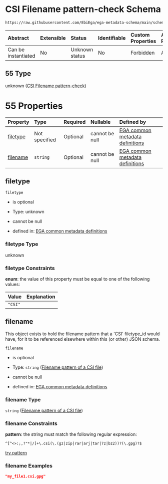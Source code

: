# CSI Filename pattern-check Schema

```txt
https://raw.githubusercontent.com/EbiEga/ega-metadata-schema/main/schemas/EGA.common-definitions.json#/definitions/filename-filetype-pattern-check/anyOf/55
```



| Abstract            | Extensible | Status         | Identifiable | Custom Properties | Additional Properties | Access Restrictions | Defined In                                                                                           |
| :------------------ | :--------- | :------------- | :----------- | :---------------- | :-------------------- | :------------------ | :--------------------------------------------------------------------------------------------------- |
| Can be instantiated | No         | Unknown status | No           | Forbidden         | Allowed               | none                | [EGA.common-definitions.json\*](../../../schemas/EGA.common-definitions.json "open original schema") |

## 55 Type

unknown ([CSI Filename pattern-check](ega-12-definitions-check-filetype-checks-based-on-its-filename-anyof-csi-filename-pattern-check.md))

# 55 Properties

| Property              | Type          | Required | Nullable       | Defined by                                                                                                                                                                                                                                                                                                                                                        |
| :-------------------- | :------------ | :------- | :------------- | :---------------------------------------------------------------------------------------------------------------------------------------------------------------------------------------------------------------------------------------------------------------------------------------------------------------------------------------------------------------- |
| [filetype](#filetype) | Not specified | Optional | cannot be null | [EGA common metadata definitions](ega-12-definitions-check-filetype-checks-based-on-its-filename-anyof-csi-filename-pattern-check-properties-filetype.md "https://raw.githubusercontent.com/EbiEga/ega-metadata-schema/main/schemas/EGA.common-definitions.json#/definitions/filename-filetype-pattern-check/anyOf/55/properties/filetype")                       |
| [filename](#filename) | `string`      | Optional | cannot be null | [EGA common metadata definitions](ega-12-definitions-check-filetype-checks-based-on-its-filename-anyof-csi-filename-pattern-check-properties-filename-pattern-of-a-csi-file.md "https://raw.githubusercontent.com/EbiEga/ega-metadata-schema/main/schemas/EGA.common-definitions.json#/definitions/filename-filetype-pattern-check/anyOf/55/properties/filename") |

## filetype



`filetype`

*   is optional

*   Type: unknown

*   cannot be null

*   defined in: [EGA common metadata definitions](ega-12-definitions-check-filetype-checks-based-on-its-filename-anyof-csi-filename-pattern-check-properties-filetype.md "https://raw.githubusercontent.com/EbiEga/ega-metadata-schema/main/schemas/EGA.common-definitions.json#/definitions/filename-filetype-pattern-check/anyOf/55/properties/filetype")

### filetype Type

unknown

### filetype Constraints

**enum**: the value of this property must be equal to one of the following values:

| Value   | Explanation |
| :------ | :---------- |
| `"CSI"` |             |

## filename

This object exists to hold the filename pattern that a 'CSI' filetype\_id would have, for it to be referenced elsewhere within this (or other) JSON schema.

`filename`

*   is optional

*   Type: `string` ([Filename pattern of a CSI file](ega-12-definitions-check-filetype-checks-based-on-its-filename-anyof-csi-filename-pattern-check-properties-filename-pattern-of-a-csi-file.md))

*   cannot be null

*   defined in: [EGA common metadata definitions](ega-12-definitions-check-filetype-checks-based-on-its-filename-anyof-csi-filename-pattern-check-properties-filename-pattern-of-a-csi-file.md "https://raw.githubusercontent.com/EbiEga/ega-metadata-schema/main/schemas/EGA.common-definitions.json#/definitions/filename-filetype-pattern-check/anyOf/55/properties/filename")

### filename Type

`string` ([Filename pattern of a CSI file](ega-12-definitions-check-filetype-checks-based-on-its-filename-anyof-csi-filename-pattern-check-properties-filename-pattern-of-a-csi-file.md))

### filename Constraints

**pattern**: the string must match the following regular expression:&#x20;

```regexp
^[^<>:;,?"*|/]+\.csi(\.(gz|zip|rar|arj|tar|7z|bz2))?(\.gpg)?$
```

[try pattern](https://regexr.com/?expression=%5E%5B%5E%3C%3E%3A%3B%2C%3F%22*%7C%2F%5D%2B%5C.csi\(%5C.\(gz%7Czip%7Crar%7Carj%7Ctar%7C7z%7Cbz2\)\)%3F\(%5C.gpg\)%3F%24 "try regular expression with regexr.com")

### filename Examples

```json
"my_file1.csi.gpg"
```
